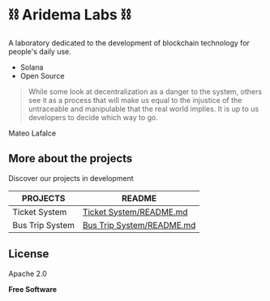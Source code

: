 # ⛓️ Aridema Labs  ⛓️ 

A laboratory dedicated to the development of blockchain technology for people's daily use.

- Solana
- Open Source

> While some look at decentralization as a danger 
>to the system, others see it as a process that 
>will make us equal to the injustice of the 
>untraceable and manipulable that the real world 
>implies. It is up to us developers to decide which 
>way to go.

Mateo Lafalce

## More about the projects

Discover our projects in development

| PROJECTS | README |
| ------ | ------ |
| Ticket System | [Ticket System/README.md][Ts] |
| Bus Trip System | [Bus Trip System/README.md][Bt] |


## License

Apache 2.0

**Free Software**

   [Ts]: <https://github.com/Aridema-Labs/Bus-Trip-Ticket>
   [Bt]: <https://github.com/Aridema-Labs/Ticket_System_Solana>
